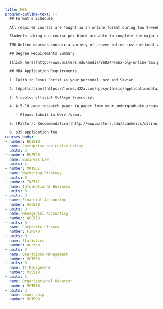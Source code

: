 ```yaml
---
title: MBA
program-outline-text: |-
  ## Format & Schedule

  All required courses are taught in an online format during two 8-week sessions over three semesters each year. This schedule enables students to qualify for federal financial aid.

  Students taking one course per block are able to complete the major coursework in 24 months. By taking more than one course per block, the program can be completed in as little as 12 months.

  TMU Online courses contain a variety of proven online instructional approaches including brief video lectures, topical videos from the Internet or other resources, interactive exercises & lessons. In addition, students will engage each other and the instructor through online discussion forums, chat and video conferencing sessions, and instant messaging. Student assessments will include online quizzes and exams, written papers, online speeches, role-plays, and presentations, depending on the program.

  ## Degree Requirements Summary

  [Click here](http://www.masters.edu/media/868244/mba-olp-online-tmu.pdf "MBA- OLP Online-TMU.pdf")[ ](http://www.masters.edu/media/793588/organizational%20management%20-%20dcp%20online%20(2).pdf)to print a summary of the degree requirements for the Master of Business Administration

  ## MBA Application Requirements

  1. Faith in Jesus Christ as your personal Lord and Savior

  2. [Application](https://forms.422x.com/appsynthesis/applicationdata/includes/authentication/logon/logon_start.asp?PID=MastersDeg&AID=207235&EXT=1&EXTID=www.masters.edu&REFERER=www.masters.edu)

  3. A sealed official College transcript

  4. A 5-10 page research paper (A paper from your undergraduate program will work)

     * Please Submit in Word format

  5. [Pastoral Recommendation](http://www.masters.edu/academics/online/pastoral-recommendation-request/ "Pastoral Recommendation Request")

  6. $35 application fee
courses-body:
- number: BUS510
  name: Enterprise and Public Policy
  units: 3
- number: BUS520
  name: Business Law
  units: 3
- number: MKT561
  name: Marketing Strategy
  units: 3
- number: INB511
  name: International Business
  units: 3
- units: 3
  name: Financial Accounting
  number: ACC520
- units: 3
  name: Managerial Accounting
  number: ACC510
- units: 3
  name: Corporate Finance
  number: FIN540
- units: 3
  name: Statistics
  number: BUS530
- units: 3
  name: Operations Management
  number: MGT550
- units: 3
  name: IT Management
  number: MIS510
- units: 3
  name: Organizational Behavior
  number: MGT510
- units: 3
  name: Leadership
  number: MGT590
---
```



